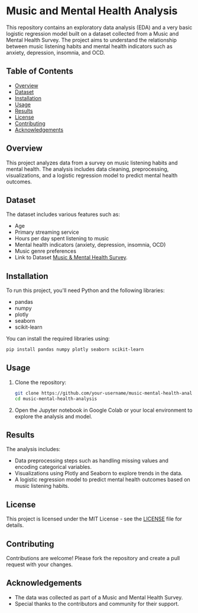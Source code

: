 # Music and Mental Health Analysis

This repository contains an exploratory data analysis (EDA) and a very basic logistic regression model built on a dataset collected from a Music and Mental Health Survey. The project aims to understand the relationship between music listening habits and mental health indicators such as anxiety, depression, insomnia, and OCD.

## Table of Contents
- [Overview](#overview)
- [Dataset](#dataset)
- [Installation](#installation)
- [Usage](#usage)
- [Results](#results)
- [License](#license)
- [Contributing](#contributing)
- [Acknowledgements](#acknowledgements)

## Overview
This project analyzes data from a survey on music listening habits and mental health. The analysis includes data cleaning, preprocessing, visualizations, and a logistic regression model to predict mental health outcomes.

## Dataset
The dataset includes various features such as:
- Age
- Primary streaming service
- Hours per day spent listening to music
- Mental health indicators (anxiety, depression, insomnia, OCD)
- Music genre preferences
- Link to Dataset [Music & Mental Health Survey](https://www.kaggle.com/datasets/catherinerasgaitis/mxmh-survey-results).

## Installation
To run this project, you'll need Python and the following libraries:
- pandas
- numpy
- plotly
- seaborn
- scikit-learn

You can install the required libraries using:
```bash
pip install pandas numpy plotly seaborn scikit-learn
```

## Usage
1. Clone the repository:
    ```bash
    git clone https://github.com/your-username/music-mental-health-analysis.git
    cd music-mental-health-analysis
    ```
2. Open the Jupyter notebook in Google Colab or your local environment to explore the analysis and model.

## Results
The analysis includes:
- Data preprocessing steps such as handling missing values and encoding categorical variables.
- Visualizations using Plotly and Seaborn to explore trends in the data.
- A logistic regression model to predict mental health outcomes based on music listening habits.


## License
This project is licensed under the MIT License - see the [LICENSE](LICENSE) file for details.

## Contributing
Contributions are welcome! Please fork the repository and create a pull request with your changes.

## Acknowledgements
- The data was collected as part of a Music and Mental Health Survey.
- Special thanks to the contributors and community for their support.
